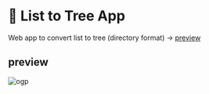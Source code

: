# 🌲 List to Tree App
Web app to convert list to tree (directory format)
→ [preview](https://vue3-directory-app.vercel.app/ "")

## preview
![ogp](https://kt-media.blog/wp-content/uploads/2023/02/ogp.jpg)

